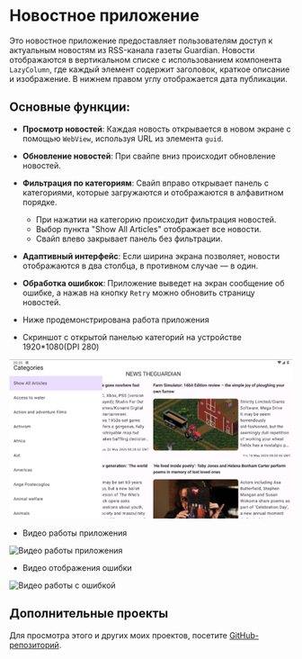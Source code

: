 # Новостное приложение

Это новостное приложение предоставляет пользователям доступ к актуальным новостям из RSS-канала газеты Guardian. Новости отображаются в вертикальном списке с использованием компонента `LazyColumn`, где каждый элемент содержит заголовок, краткое описание и изображение. В нижнем правом углу отображается дата публикации.

## Основные функции:

- **Просмотр новостей**: Каждая новость открывается в новом экране с помощью `WebView`, используя URL из элемента `guid`.

- **Обновление новостей**: При свайпе вниз происходит обновление новостей.

- **Фильтрация по категориям**: Свайп вправо открывает панель с категориями, которые загружаются и отображаются в алфавитном порядке.
    - При нажатии на категорию происходит фильтрация новостей.
    - Выбор пункта "Show All Articles" отображает все новости.
    - Свайп влево закрывает панель без фильтрации.

- **Адаптивный интерфейс**: Если ширина экрана позволяет, новости отображаются в два столбца, в противном случае — в один.

- **Обработка ошибкок**: Приложение выведет на экран сообщение об ошибке, а нажав на кнопку `Retry` можно обновить страницу новостей. 


- Ниже продемонстрирована работа приложения

- Скриншот с открытой панелью категорий на устройстве 1920*1080(DPI 280)

![Скриншот приложения](app/src/main/res/drawable/screenshot_1920_1080.png)

- Видео работы приложения

![Видео работы приложения](app/src/main/res/drawable/video.gif)

- Видео отображения ошибки

![Видео работы с ошибкой](app/src/main/res/drawable/video_error.gif)


## Дополнительные проекты

Для просмотра этого и других моих проектов, посетите [GitHub-репозиторий](https://github.com/K-Alena-S).